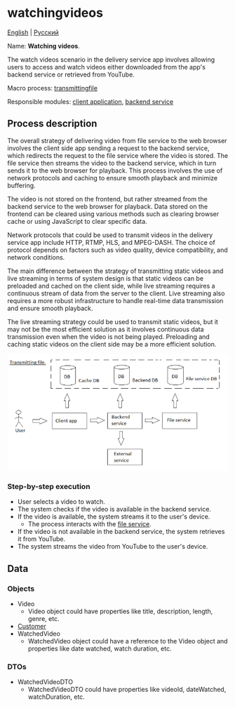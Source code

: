 # watchingvideos

[English](watchingvideos.md) | [Русский](watchingvideos.ru.md)

Name: **Watching videos**.

The watch videos scenario in the delivery service app involves allowing users to access and watch videos either downloaded from the app's backend service or retrieved from YouTube.

Macro process: [transmittingfile](../../macroprocesses/transmittingfile.md)

Responsible modules: [client application](../../frontend/customerclient.md), [backend service](../../backend/customerbackend.md)

## Process description

The overall strategy of delivering video from file service to the web browser involves the client side app sending a request to the backend service, which redirects the request to the file service where the video is stored. 
The file service then streams the video to the backend service, which in turn sends it to the web browser for playback. 
This process involves the use of network protocols and caching to ensure smooth playback and minimize buffering.

The video is not stored on the frontend, but rather streamed from the backend service to the web browser for playback. 
Data stored on the frontend can be cleared using various methods such as clearing browser cache or using JavaScript to clear specific data.

Network protocols that could be used to transmit videos in the delivery service app include HTTP, RTMP, HLS, and MPEG-DASH. 
The choice of protocol depends on factors such as video quality, device compatibility, and network conditions.

The main difference between the strategy of transmitting static videos and live streaming in terms of system design is that static videos can be preloaded and cached on the client side, while live streaming requires a continuous stream of data from the server to the client. 
Live streaming also requires a more robust infrastructure to handle real-time data transmission and ensure smooth playback.

The live streaming strategy could be used to transmit static videos, but it may not be the most efficient solution as it involves continuous data transmission even when the video is not being played. 
Preloading and caching static videos on the client side may be a more efficient solution.

![transmittingfile_overall](../../img/transmittingfile_overall.png)

### Step-by-step execution

- User selects a video to watch.
- The system checks if the video is available in the backend service.
- If the video is available, the system streams it to the user's device.
    - The process interacts with the [file service](../../backend/fileservice.md).
- If the video is not available in the backend service, the system retrieves it from YouTube.
- The system streams the video from YouTube to the user's device.

## Data

### Objects

- Video
    - Video object could have properties like title, description, length, genre, etc. 
- [Customer](https://github.com/alexeysp11/workflow-lib/blob/main/docs/Models/Business/Customers/Customer.md)
- WatchedVideo
    - WatchedVideo object could have a reference to the Video object and properties like date watched, watch duration, etc. 

### DTOs

- WatchedVideoDTO
    - WatchedVideoDTO could have properties like videoId, dateWatched, watchDuration, etc.
